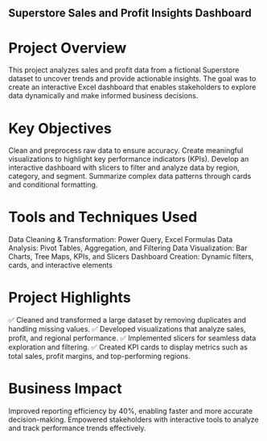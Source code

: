 ## Superstore Sales and Profit Insights Dashboard

# Project Overview
This project analyzes sales and profit data from a fictional Superstore dataset to uncover trends and provide actionable insights. The goal was to create an interactive Excel dashboard that enables stakeholders to explore data dynamically and make informed business decisions.

# Key Objectives
Clean and preprocess raw data to ensure accuracy.
Create meaningful visualizations to highlight key performance indicators (KPIs).
Develop an interactive dashboard with slicers to filter and analyze data by region, category, and segment.
Summarize complex data patterns through cards and conditional formatting.

# Tools and Techniques Used
Data Cleaning & Transformation: Power Query, Excel Formulas
Data Analysis: Pivot Tables, Aggregation, and Filtering
Data Visualization: Bar Charts, Tree Maps, KPIs, and Slicers
Dashboard Creation: Dynamic filters, cards, and interactive elements

# Project Highlights
✅ Cleaned and transformed a large dataset by removing duplicates and handling missing values.
✅ Developed visualizations that analyze sales, profit, and regional performance.
✅ Implemented slicers for seamless data exploration and filtering.
✅ Created KPI cards to display metrics such as total sales, profit margins, and top-performing regions.

# Business Impact
Improved reporting efficiency by 40%, enabling faster and more accurate decision-making.
Empowered stakeholders with interactive tools to analyze and track performance trends effectively.
